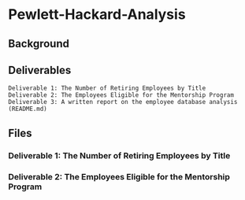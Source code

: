 # Pewlett-Hackard-Analysis
## Background
## Deliverables
    Deliverable 1: The Number of Retiring Employees by Title
    Deliverable 2: The Employees Eligible for the Mentorship Program
    Deliverable 3: A written report on the employee database analysis (README.md)
## Files
###     Deliverable 1: The Number of Retiring Employees by Title
###     Deliverable 2: The Employees Eligible for the Mentorship Program


